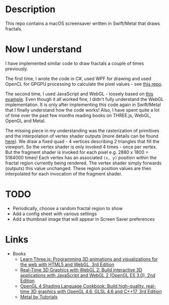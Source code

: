 # Description

This repo contains a macOS screensaver written in Swift/Metal that draws fractals.

# Now I understand

I have implemented similar code to draw fractals a couple of times previously.

The first time, I wrote the code in C#, used WPF for drawing and used OpenCL for GPGPU processing to calculate the pixel values - see [this repo](https://github.com/taylorjg/FractalsWpf). 

The second time, I used JavaScript and WebGL - loosely based on [this example](https://github.com/gpjt/webgl-lessons/blob/master/example01/index.html). Even though it all worked fine, I didn't fully understand the WebGL implementation. It is only after implementing this code again in Swift/Metal that I finally understand how the code works! Also, I have spent quite a lot of time over the past few months reading books on THREE.js, WebGL, OpenGL and Metal.

The missing piece in my understanding was the rasterization of primitives and the interpolation of vertex shader outputs (more details can be found [here](https://en.wikibooks.org/wiki/GLSL_Programming/Rasterization)). We draw a fixed quad - 4 vertices describing 2 triangles that fill the viewport. So the vertex shader is only invoked 4 times - once per vertex. But the fragment shader is invoked for each pixel e.g. 2880 x 1800 = 5184000 times! Each vertex has an associated `(x, y)` position within the fractal region currently being rendered. The vertex shader simply forwards (outputs) this value unchanged. These region position values are then interpolated for each invocation of the fragment shader.

# TODO

* Periodically, choose a random fractal region to show
* Add a config sheet with various settings
* Add a thumbnail image that will appear in Screen Saver preferences

# Links

* Books
  * [Learn Three.js: Programming 3D animations and visualizations for the web with HTML5 and WebGL, 3rd Edition](https://www.amazon.co.uk/Learn-Three-js-Programming-animations-visualizations-ebook/dp/B07H2WJD1P)
  * [Real-Time 3D Graphics with WebGL 2: Build interactive 3D applications with JavaScript and WebGL 2 (OpenGL ES 3.0), 2nd Edition](https://www.amazon.co.uk/Real-Time-Graphics-WebGL-interactive-applications-ebook/dp/B07GVNQLH5)
  * [OpenGL 4 Shading Language Cookbook: Build high-quality, real-time 3D graphics with OpenGL 4.6, GLSL 4.6 and C++17, 3rd Edition](https://www.amazon.co.uk/OpenGL-Shading-Language-Cookbook-high-quality/dp/1789342252)
  * [Metal by Tutorials](https://www.amazon.co.uk/Metal-Tutorials-Second-Beginning-Development/dp/1942878982)
